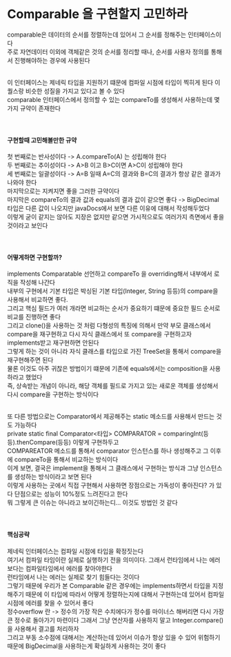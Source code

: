 # Comparable 을 구현할지 고민하라
comparable은 데이터의 순서를 정렬하는데 있어서 그 순서를 정해주는 인터페이스이다<br>
주로 자연데이터 이외에 객체같은 것의 순서를 정리할 때나, 순서를 사용자 정의를 통해서 진행해야하는 경우에 사용된다 <br>
<br>

이 인터페이스는 제네릭 타입을 지원하기 떄문에 컴파일 시점에 타입이 찍히게 된다 이퀄스랑 비슷한 성질을 가지고 있다고 볼 수 있다 <br>
comparable 인터페이스에서 정의할 수 있는 compareTo를 생성해서 사용하는데 몇 가지 규약이 존재한다 <br>
<br><br>

#### 구현할때 고민해볼만한 규약
첫 번째로는 반사성이다 -> A.compareTo(A) 는 성립해야 한다 <br>
두 번째로는 추이성이다 -> A>B 이고 B>C이면 A>C이 성립해야 한다 <br>
세 번째로는 일괄성이다 -> A=B 일때 A=C의 결과와 B=C의 결과가 항상 같은 결과가 나와야 한다 <br>
마지막으로는 지켜지면 좋을 그러한 규약이다 <br>
마지막은 compareTo의 결과 값과 equals의 결과 값이 같으면 좋다 -> BigDecimal 타입은 다른 값이 나오지만 javaDocs에서 보면 다른 이유에 대해서 작성해두었다 <br>
이렇게 굳이 같지는 않아도 지장은 없지만 같으면 가시적으로도 여러가지 측면에서 좋을 것이라고 보인다 <br>
<br><br>

#### 어떻게하면 구현할까? <br> 
implements Comparatable<T> 선언하고 compareTo 을 overriding해서 내부에서 로직을 작성해 나간다 <br>
내부의 구현에서 기본 타입은 박싱된 기본 타입(Integer, String 등등)의 compare을 사용해서 비교하면 좋다. <br>
그리고 핵심 필드가 여러 개라면 비교하는 순서가 중요하기 떄문에 중요한 필드 순서로 비교를 진행하면 좋다 <br>
그리고 clone()을 사용하는 것 처럼 다형성의 특징에 의해서 만약 부모 클래스에서 compare을 재구현하고 다시 자식 클래스에서 또 compare을 구현하고자 implements받고 재구현하면 안된다 <br>
그렇게 하는 것이 아니라 자식 클래스를 타입으로 가진 TreeSet을 통해서 compare을 재구현해주면 된다 <br>
물론 이것도 아주 귀찮은 방법이기 떄문에 기존에 equals에서는 composition을 사용하라고 했었다 <br>
즉, 상속받는 개념이 아니라, 해당 객체를 필드로 가지고 있는 새로운 객체를 생성해서 다시 compare을 구현하는 방식이다 <br>
<br>

또 다른 방법으로는 Comparator에서 제공해주는 static 메소드를 사용해서 만드는 것도 가능하다 <br>
private static final Comparator<타입> COMPARATOR = comparingInt(등등).thenCompare(등등) 이렇게 구현하두고 <br>
COMPAREATOR 메소드를 통해서 comparator 인스턴스를 하나 생성해주고 그 이후에 compareTo을 통해서 비교하는 방식이다 <br>
이게 보면, 결국은 implement을 통해서 그 클래스에서 구현하는 방식과 그냥 인스턴스를 생성하는 방식이라고 보면 된다 <br>
이렇게 사용하는 곳에서 직접 구현해서 사용하면 장점으로는 가독성이 좋아진다? 가 있다 단점으로는 성능이 10%정도 느려진다고 한다 <br>
뭐 그렇게 큰 이슈는 아니라고 보이긴하는디... 이것도 방법인 것 같다 <br>
<br><br>

#### 핵심공략
제네릭 인터페이스는 컴파일 시점에 타입을 확정짓는다 <br>
여기서 컴파일 타임이란 실제로 실행하기 전을 의미이다. 그래서 런타임에서 나는 에러보다는 컴파일타임에서 에러를 찾아야한다 <br>
런타임에서 나는 에러는 실제로 찾기 힘들다는 것이다 <br>
그렇기 때문에 우리가 본 Comparable 같은 경우에는 implements하면서 타입을 지정해주기 때문에 이 타입에 따라서 어떻게 정렬하는지에 대해서 구현하는데 있어서 컴파일 시점에 에러를 찾을 수 있어서 좋다 <br>
정수overflow 란 -> 정수의 가장 작은 수치에다가 정수를 마이너스 해버리면 다시 가장 큰 정수로 돌아가기 마련이다 그래서 그냥 연산자를 사용하지 말고 Integer.compare()을 사용해서 결고를 처리하자 <br>
그리고 부동 소수점에 대해서는 계산하는데 있어서 이슈가 항상 있을 수 있어 위험하기 때문에 BigDecimal을 사용하는게 확실하게 사용하는 것이 좋다 <br>
<br><br>

<br><br><br><br><br><br><br><br><br><br>